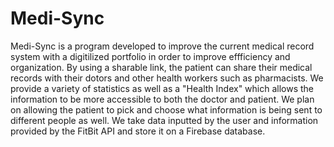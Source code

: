 # Medi-Sync
Medi-Sync is a program developed to improve the current medical record system with a digitilized portfolio in order to improve effficiency and organization. 
By using a sharable link, the patient can share their medical records with their dotors and other health workers such as pharmacists.
We provide a variety of statistics as well as a "Health Index" which allows the information to be more accessible to both the doctor and patient.
We plan on allowing the patient to pick and choose what information is being sent to different people as well. 
We take data inputted by the user and information provided by the FitBit API and store it on a Firebase database.
